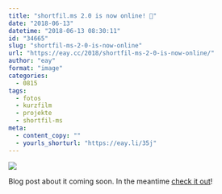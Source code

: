 ```yaml
---
title: "shortfil.ms 2.0 is now online! 🎉"
date: "2018-06-13"
datetime: "2018-06-13 08:30:11"
id: "34665"
slug: "shortfil-ms-2-0-is-now-online"
url: "https://eay.cc/2018/shortfil-ms-2-0-is-now-online/"
author: "eay"
format: "image"
categories:
  - 0815
tags:
  - fotos
  - kurzfilm
  - projekte
  - shortfil-ms
meta:
  - content_copy: ""
  - yourls_shorturl: "https://eay.li/35j"
---
```


![](https://eay.cc/uploads/2018/shortfilms2dot0.jpeg)

Blog post about it coming soon. In the meantime [check it out](https://shortfil.ms/)!
